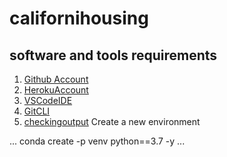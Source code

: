 # californihousing
## software and tools requirements

  1. [Github Account](https://github.com)
  2. [HerokuAccount](https://heroku.com)
  3. [VSCodeIDE](https://code.visualstudio.com/)
  4. [GitCLI](https://git-scm.com/book/en/v2/Getting-Started-The-Command-Line)
  5. [checkingoutput](http://127.0.0.1:5000)
  Create a new environment

  ...
  conda create -p venv python==3.7 -y
  ...
 



